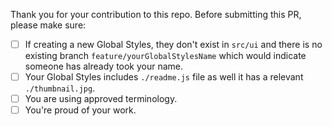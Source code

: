 Thank you for your contribution to this repo. 
Before submitting this PR, please make sure:

- [ ] If creating a new Global Styles, they don't exist in `src/ui` and there is no existing branch `feature/yourGlobalStylesName` which would indicate someone has already took your name.
- [ ] Your Global Styles includes `./readme.js` file as well it has a relevant `./thumbnail.jpg`.
- [ ] You are using approved terminology.
- [ ] You're proud of your work.
